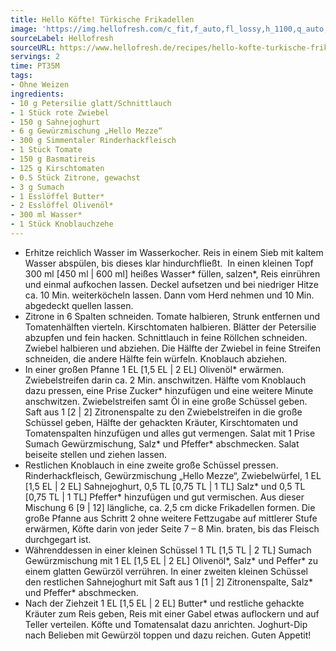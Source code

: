 ```yaml
---
title: Hello Köfte! Türkische Frikadellen
image: 'https://img.hellofresh.com/c_fit,f_auto,fl_lossy,h_1100,q_auto,w_2600/hellofresh_s3/image/hello-kofte-turkische-frikadellen-auf-krauterreis-f2c49e80.jpg'
sourceLabel: Hellofresh
sourceURL: https://www.hellofresh.de/recipes/hello-kofte-turkische-frikadellen-auf-krauterreis-62285e6647bcb44cea656e99
servings: 2
time: PT35M
tags:
- Ohne Weizen
ingredients:
- 10 g Petersilie glatt/Schnittlauch
- 1 Stück rote Zwiebel
- 150 g Sahnejoghurt
- 6 g Gewürzmischung „Hello Mezze“
- 300 g Simmentaler Rinderhackfleisch
- 1 Stück Tomate
- 150 g Basmatireis
- 125 g Kirschtomaten
- 0.5 Stück Zitrone, gewachst
- 3 g Sumach
- 1 Esslöffel Butter*
- 2 Esslöffel Olivenöl*
- 300 ml Wasser*
- 1 Stück Knoblauchzehe
---
```


- Erhitze reichlich Wasser im Wasserkocher.  Reis in einem Sieb mit kaltem Wasser abspülen, bis dieses klar hindurchfließt. ﻿ In einen kleinen Topf 300 ml [450 ml | 600 ml] heißes Wasser\* füllen, salzen\*, Reis einrühren und einmal aufkochen lassen.  Deckel aufsetzen und bei niedriger Hitze ca. 10 Min. weiterköcheln lassen.  Dann vom Herd nehmen und 10 Min. abgedeckt quellen lassen.
- Zitrone in 6 Spalten schneiden.  Tomate halbieren, Strunk entfernen und Tomatenhälften vierteln.  Kirschtomaten halbieren.  Blätter der Petersilie abzupfen und fein hacken.  Schnittlauch in feine Röllchen schneiden.  Zwiebel halbieren und abziehen. Die Hälfte der Zwiebel in feine Streifen schneiden, die andere Hälfte fein würfeln.  Knoblauch abziehen.
- In einer großen Pfanne 1 EL [1,5 EL | 2 EL] Olivenöl\* erwärmen. Zwiebelstreifen darin ca. 2 Min. anschwitzen.  Hälfte vom Knoblauch dazu pressen, eine Prise Zucker\* hinzufügen und eine weitere Minute anschwitzen.  Zwiebelstreifen samt Öl in eine große Schüssel geben.  Saft aus 1 [2 | 2] Zitronenspalte zu den Zwiebelstreifen in die große Schüssel geben, Hälfte der gehackten Kräuter, Kirschtomaten und Tomatenspalten hinzufügen und alles gut vermengen.  Salat mit 1 Prise Sumach Gewürzmischung, Salz\* und Pfeffer\* abschmecken.  Salat beiseite stellen und ziehen lassen.
- Restlichen Knoblauch in eine zweite große Schüssel pressen.  Rinderhackfleisch, Gewürzmischung „Hello Mezze“, Zwiebelwürfel, 1 EL [1,5 EL | 2 EL] Sahnejoghurt, 0,5 TL [0,75 TL | 1 TL] Salz\* und 0,5 TL [0,75 TL | 1 TL] Pfeffer\* hinzufügen und gut vermischen.  Aus dieser Mischung 6 [9 | 12] längliche, ca. 2,5 cm dicke Frikadellen formen.  Die große Pfanne aus Schritt 2 ohne weitere Fettzugabe auf mittlerer Stufe erwärmen, Köfte darin von jeder Seite 7 – 8 Min. braten, bis das Fleisch durchgegart ist.
- Währenddessen in einer kleinen Schüssel 1 TL [1,5 TL | 2 TL] Sumach Gewürzmischung mit 1 EL [1,5 EL | 2 EL] Olivenöl\*, Salz\* und Peffer\* zu einem glatten Gewürzöl verrühren.  In einer zweiten kleinen Schüssel den restlichen Sahnejoghurt mit Saft aus 1 [1 | 2] Zitronenspalte, Salz\* und Pfeffer\* abschmecken.
- Nach der Ziehzeit 1 EL [1,5 EL | 2 EL] Butter\* und restliche gehackte Kräuter zum Reis geben, Reis mit einer Gabel etwas auflockern und auf Teller verteilen. Köfte und Tomatensalat dazu anrichten.  Joghurt-Dip nach Belieben mit Gewürzöl toppen und dazu reichen.  Guten Appetit!
